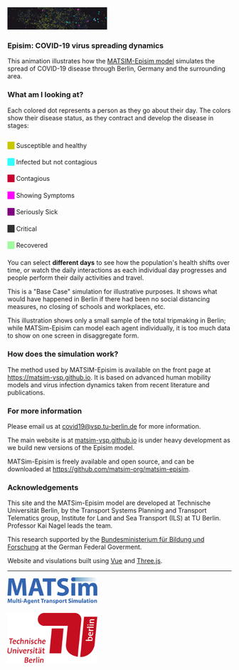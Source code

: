 <img src="./images/banner.jpg" height=50 >

### Episim: COVID-19 virus spreading dynamics

This animation illustrates how the [MATSIM-Episim model](https://matsim-vsp.github.io) simulates the spread of COVID-19 disease through Berlin, Germany and the surrounding area.

### What am I looking at?

Each colored dot represents a person as they go about their day. The colors show their disease status, as they contract and develop the disease in stages:

<div style="display: flex; flex-direction: column; margin-bottom: 1rem;">

<p style="margin-bottom: 0.4rem;"><span style="background-color: rgb(200,200,0)">&nbsp;&nbsp;&nbsp;&nbsp;</span> Susceptible and healthy</p>

<p style="margin-bottom: 0.4rem;"><span style="background-color: rgb(48,255,255)">&nbsp;&nbsp;&nbsp;&nbsp;</span>
    Infected but not contagious</p>

<p style="margin-bottom: 0.4rem;"><span style="background-color: rgb(200,0,50)">&nbsp;&nbsp;&nbsp;&nbsp;</span>
    Contagious</p>

<p style="margin-bottom: 0.4rem;"><span style="background-color: rgb(255,0,255)">&nbsp;&nbsp;&nbsp;&nbsp;</span>
    Showing Symptoms</p>

<p style="margin-bottom: 0.4rem;"><span style="background-color: rgb(128,0,128)">&nbsp;&nbsp;&nbsp;&nbsp;</span>
    Seriously Sick</p>

<p style="margin-bottom: 0.4rem;"><span style="background-color: rgb(50,50,50)">&nbsp;&nbsp;&nbsp;&nbsp;</span>
    Critical</p>

<p style="margin-bottom: 0.4rem;"><span style="background-color: rgb(160,250,160)">&nbsp;&nbsp;&nbsp;&nbsp;</span>
    Recovered</p>

</div>

You can select **different days** to see how the population's health shifts over time, or watch the daily interactions as each individual day progresses and people perform their daily activities and travel.

This is a "Base Case" simulation for illustrative purposes. It shows what would have happened in Berlin if there had been no social distancing measures, no closing of schools and workplaces, etc.

This illustration shows only a small sample of the total tripmaking in Berlin; while MATSim-Episim can model each agent individually, it is too much data to show on one screen in disaggregate form.

### How does the simulation work?

The method used by MATSIM-Episim is available on the front page at <https://matsim-vsp.github.io>. It is based on advanced human mobility models and virus infection dynamics taken from recent literature and publications.

### For more information

Please email us at [covid19@vsp.tu-berlin.de](mailto:covid19@vsp.tu-berlin.de) for more information.

The main website is at [matsim-vsp.github.io](https://matsim-vsp.github.io) is under heavy development as we build new versions of the Episim model.

MATSim-Episim is freely available and open source, and can be downloaded at <https://github.com/matsim-org/matsim-episim>.

### Acknowledgements

This site and the MATSim-Episim model are developed at Technische Universität Berlin, by the Transport Systems Planning and Transport Telematics group, Institute for Land and Sea Transport (ILS) at TU Berlin. Professor Kai Nagel leads the team.

This research supported by the [Bundesministerium für Bildung und Forschung](https://bmbf.de) at the German Federal Goverment.

Website and visulations built using [Vue](https://vuejs.org) and [Three.js](https://threejs.org).

<hr>

<img src="./images/matsim-logo-blue.png" width="40%">

<br/>
<br/>

<img src="./images/tu-logo.png" width="40%">

<br/>
<br/>
<br/>
<br/>
